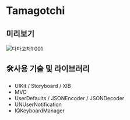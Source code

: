 # Tamagotchi

## 미리보기
![다마고치1 001](https://github.com/imashrimp/Tamagotchi/assets/114081840/ddd7eb61-09e3-489d-b08f-ab80d1e43cd6)


## 🛠️사용 기술 및 라이브러리
- UIKit / Storyboard / XIB
- MVC
- UserDefaults / JSONEncoder / JSONDecoder
- UNUserNotification
- IQKeyboardManager
